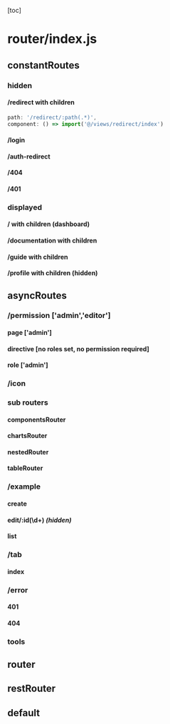 [toc]

# router/index.js
## constantRoutes
### hidden
#### /redirect with children
```js
path: '/redirect/:path(.*)',        
component: () => import('@/views/redirect/index')
```

#### /login
#### /auth-redirect
#### /404
#### /401
### displayed
#### / with children (dashboard)
#### /documentation with children
#### /guide with children
#### /profile with children (hidden)

## asyncRoutes

### /permission ['admin','editor']

#### page ['admin']

#### directive [no roles set, no permission required]

#### role ['admin']

### /icon

### sub routers

#### componentsRouter

#### chartsRouter

#### nestedRouter

#### tableRouter

### /example

#### create

#### edit/:id(\\d+) *(hidden)*

#### list

### /tab

#### index

### /error

#### 401

#### 404

### tools



## router



## restRouter
## default
